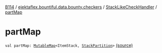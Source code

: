 [B114](../../index.md) / [ejektaflex.bountiful.data.bounty.checkers](../index.md) / [StackLikeCheckHandler](index.md) / [partMap](./part-map.md)

# partMap

`val partMap: `[`MutableMap`](https://kotlinlang.org/api/latest/jvm/stdlib/kotlin.collections/-mutable-map/index.html)`<ItemStack, `[`StackPartition`](../-stack-partition/index.md)`>` [(source)](https://github.com/ejektaflex/Bountiful/tree/develop/src/main/kotlin/ejektaflex/bountiful/data/bounty/checkers/StackLikeCheckHandler.kt#L12)